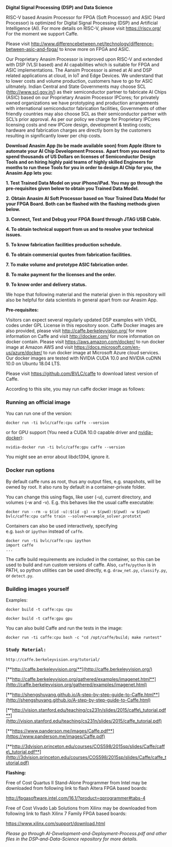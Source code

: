 **Digital Signal Processing (DSP) and Data Science**

  

RISC-V based Anasim Processor for FPGA (Soft Processor) and ASIC (Hard
Processor) is optimized for Digital Signal Processing (DSP) and
Artificial Intelligence (AI). For more details on RISC-V, please visit
<span lang="zxx"><span class="underline"><https://riscv.org/></span></span>
For the moment we support Caffe.

  

Please visit
<span lang="zxx"><span class="underline"><http://www.differencebetween.net/technology/difference-between-asic-and-fpga/></span></span>
to know more on FPGA and ASIC.

  

Our Proprietary Anasim Processor is improved upon RISC-V and extended
with DSP (VLSI based) and AI capabilities which is suitable for FPGA and
ASIC implementations. The Aansim Processor is aimed at AI and DSP
related applications at cloud, in IoT and Edge Devices. We understand
that to lower costs and volume production, customers have to go for ASIC
ulitmately. Indian Central and State Governments may choose SCL
(<span lang="zxx"><span class="underline"><http://www.scl.gov.in/></span></span>)
as their semiconductor partner to fabricate AI Chips (ASIC) based on our
Proprietary Anasim Processor IPCores; for privately owned organizations
we have prototyping and production arrangements with international
semiconductor fabrication facilities, Governments of other friendly
countries may also choose SCL as their semiconductor partner with SCL’s
prior approval. As per our policy we charge for Proprietary IPCores
licensing costs and new IPCore design, development & testing costs;
hardware and fabrication charges are directly born by the customers
resulting in significantly lower per chip costs.

  

**Download Anasim App (to be made available soon) from Apple iStore to
automate your AI Chip Development Process.** **Apart from you need not
to spend thousands of US Dollars on licenses of Semiconductor Design
Tools and on hiring highly paid teams of highly skilled Engineers for
months to run these Tools for you in order to design AI Chip for you,
the Anasim App lets you:**

**1. Test Trained Data Model on your iPhone/iPad. You may go through the
pre-requisites given below to obtain you Trained Data Model.**

**2. Obtain Anasim AI Soft Processor based on Your Trained Data Model
for your FPGA Board. Both can be flashed with the flashing methods given
below.**

**3. Connect, Test and Debug your FPGA Board through JTAG USB Cable.**

**4. To obtain technical support from us and to resolve** **your**
**technical issues.**

**5. To know fabrication facilities production schedule.**

**6. To obtain commercial quotes from fabrication facilities.**

**7. To make volume and prototype ASIC fabrication order.**

**8. To make payment for the licenses and the order.**

**9. To know order and delivery status.**

<span style="font-weight: normal">We hope that following material and
the material given in this repository will also be helpful for data
scientists in general apart from our Anasim App.</span>

  

**Pre-requisites:**

  

Visitors can expect several regularly updated DSP examples with VHDL
codes under GPL License in this repository soon. Caffe Docker images are
also provided, please visit
<span lang="zxx"><span class="underline"><http://caffe.berkeleyvision.org/></span></span>
for more information on Caffe and visit
<span lang="zxx"><span class="underline"><http://docker.com/></span></span>
for more information on docker contain. Please visit
<span lang="zxx"><span class="underline"><https://aws.amazon.com/docker/></span></span>
to run docker image at Amazon AWS and visit
<span lang="zxx"><span class="underline"><https://docs.microsoft.com/en-us/azure/docker/></span></span>
to run docker image at Microsoft Azure cloud services. Our docker images
are tested with NVIDIA CUDA 10.0 and NVIDIA cuDNN 10.0 on Ubuntu 18.04
LTS.

  

  

Please visit
<span lang="zxx"><span class="underline"><https://github.com/BVLC/caffe></span></span>
to download latest version of Caffe.

  

According to this site, you may run caffe docker image as
follows:

  

### <span id="__DdeLink__95_2003088534"></span> <span style="font-variant: normal"><span style="letter-spacing: normal"><span style="font-style: normal">**Running an official image**</span></span></span>

<span style="font-variant: normal"><span style="letter-spacing: normal"><span style="font-style: normal"><span style="font-weight: normal">You
can run one of the version:</span></span></span></span>

`docker run -ti bvlc/caffe:cpu caffe
--version`

<span style="font-variant: normal"><span style="letter-spacing: normal"><span style="font-style: normal"><span style="font-weight: normal">or
for GPU support (You need a CUDA 10.0 capable driver
and </span></span></span></span><span lang="zxx">[<span style="font-variant: normal"><span style="text-decoration: none"><span style="letter-spacing: normal"><span style="font-style: normal"><span style="font-weight: normal">nvidia-docker</span></span></span></span></span>](https://github.com/NVIDIA/nvidia-docker)</span><span style="font-variant: normal"><span style="letter-spacing: normal"><span style="font-style: normal"><span style="font-weight: normal">):</span></span></span></span>

`nvidia-docker run -ti bvlc/caffe:gpu caffe
--version`

<span style="font-variant: normal"><span style="letter-spacing: normal"><span style="font-style: normal"><span style="font-weight: normal">You
might see an error about libdc1394, ignore
it.</span></span></span></span>

### <span id="user-content-docker-run-options"></span> <span style="font-variant: normal"><span style="letter-spacing: normal"><span style="font-style: normal">**Docker run options**</span></span></span>

<span style="font-variant: normal"><span style="letter-spacing: normal"><span style="font-style: normal"><span style="font-weight: normal">By
default caffe runs as root, thus any output files, e.g. snapshots, will
be owned by root. It also runs by default in a container-private
folder.</span></span></span></span>

<span style="font-variant: normal"><span style="letter-spacing: normal"><span style="font-style: normal"><span style="font-weight: normal">You
can change this using flags, like user (-u), current directory, and
volumes (-w and -v). E.g. this behaves like the usual caffe
executable:</span></span></span></span>

`docker run --rm -u $(id -u):$(id -g) -v $(pwd):$(pwd) -w $(pwd)
bvlc/caffe:cpu caffe train
--solver=example_solver.prototxt`

<span style="font-variant: normal"><span style="letter-spacing: normal"><span style="font-style: normal"><span style="font-weight: normal">Containers
can also be used interactively, specifying
e.g. </span></span></span></span>`bash`<span style="font-variant: normal"><span style="letter-spacing: normal"><span style="font-style: normal"><span style="font-weight: normal"> or </span></span></span></span>`ipython`<span style="font-variant: normal"><span style="letter-spacing: normal"><span style="font-style: normal"><span style="font-weight: normal"> instead
of </span></span></span></span>`caffe`<span style="font-variant: normal"><span style="letter-spacing: normal"><span style="font-style: normal"><span style="font-weight: normal">.</span></span></span></span>

``` western
docker run -ti bvlc/caffe:cpu ipython
import caffe
...
```

<span style="font-variant: normal"><span style="letter-spacing: normal"><span style="font-style: normal"><span style="font-weight: normal">The
caffe build requirements are included in the container, so this can be
used to build and run custom versions of caffe.
Also, </span></span></span></span>`caffe/python`<span style="font-variant: normal"><span style="letter-spacing: normal"><span style="font-style: normal"><span style="font-weight: normal"> is
in PATH, so python utilities can be used directly,
e.g. </span></span></span></span>`draw_net.py`<span style="font-variant: normal"><span style="letter-spacing: normal"><span style="font-style: normal"><span style="font-weight: normal">, </span></span></span></span>`classify.py`<span style="font-variant: normal"><span style="letter-spacing: normal"><span style="font-style: normal"><span style="font-weight: normal">,
or </span></span></span></span>`detect.py`<span style="font-variant: normal"><span style="letter-spacing: normal"><span style="font-style: normal"><span style="font-weight: normal">.</span></span></span></span>

  

### <span style="font-variant: normal"><span style="letter-spacing: normal"><span style="font-style: normal">**Building images yourself**</span></span></span>

<span style="font-variant: normal"><span style="letter-spacing: normal"><span style="font-style: normal"><span style="font-weight: normal">Examples:</span></span></span></span>

`docker build -t caffe:cpu cpu`

`docker build -t caffe:gpu
gpu`

<span style="font-variant: normal"><span style="letter-spacing: normal"><span style="font-style: normal"><span style="font-weight: normal">You
can also build Caffe and run the tests in the
image:</span></span></span></span>

`docker run -ti caffe:cpu bash -c "cd /opt/caffe/build; make
runtest"`

  

  

### `Study Material:`

  

`http://caffe.berkeleyvision.org/tutorial/`

  

<span lang="zxx"><span class="underline">[**http://caffe.berkeleyvision.org/**](http://caffe.berkeleyvision.org/)</span></span>

  

<span lang="zxx"><span class="underline">[**http://caffe.berkeleyvision.org/gathered/examples/imagenet.html**](http://caffe.berkeleyvision.org/gathered/examples/imagenet.html)</span></span>

  

<span lang="zxx"><span class="underline">[**http://shengshuyang.github.io/A-step-by-step-guide-to-Caffe.html**](http://shengshuyang.github.io/A-step-by-step-guide-to-Caffe.html)</span></span>

  

<span lang="zxx"><span class="underline">[**http://vision.stanford.edu/teaching/cs231n/slides/2015/caffe\_tutorial.pdf**](http://vision.stanford.edu/teaching/cs231n/slides/2015/caffe_tutorial.pdf)</span></span>

  

<span lang="zxx"><span class="underline">[**https://www.panderson.me/images/Caffe.pdf**](https://www.panderson.me/images/Caffe.pdf)</span></span>

  

<span lang="zxx"><span class="underline">[**http://3dvision.princeton.edu/courses/COS598/2015sp/slides/Caffe/caffe\_tutorial.pdf**](http://3dvision.princeton.edu/courses/COS598/2015sp/slides/Caffe/caffe_tutorial.pdf)</span></span>

  

**Flashing:**

Free of Cost
<span style="font-variant: normal"><span style="letter-spacing: normal">Quartus
II Stand-Alone Programmer from Intel may be downloaded from following
link to flash Altera FPGA based
boards:</span></span>

<span lang="zxx"><span class="underline"><http://fpgasoftware.intel.com/16.1/?product=qprogrammer#tabs-4></span></span>

Free of Cost Vivado Lab Solutions from Xilinx may be downloaded from
following link to flash Xilinx 7 Family FPGA based
boards:

<span lang="zxx"><span class="underline"><https://www.xilinx.com/support/download.html></span></span>

  

*<span style="font-weight: normal">Please go through
AI-Development-and-Deployment-Process.pdf and other files in the
DSP-and-Data-Science repository for more details.</span>*
